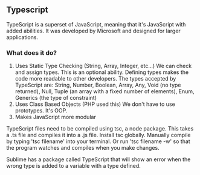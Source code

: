 ## Typescript

TypeScript is a superset of JavaScript, meaning that it's JavaScript with added abilities. It was developed by Microsoft and designed for larger applications. 

### What does it do?

1. Uses Static Type Checking (String, Array, Integer, etc...)
	We can check and assign types. This is an optional ability. Defining types makes the code more readable to other developers. The types accepted by TypeScript are: String, Number, Boolean, Array, Any, Void (no type returned), Null, Tuple (an array with a fixed number of elements), Enum, Generics (the type of constraint)
2. Uses Class Based Objects (PHP used this)
	We don't have to use prototypes. It's OOP. 
3. Makes JavaScript more modular

TypeScript files need to be compiled using tsc, a node package. This takes a .ts file and compiles it into a .js file. Install tsc globally. Manually compile by typing 'tsc filename' into your terminal. Or run 'tsc filename -w' so that the program watches and compiles when you make changes. 

Sublime has a package called TypeScript that will show an error when the wrong type is added to a variable with a type defined. 